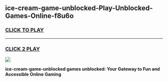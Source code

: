 
## ice-cream-game-unblocked-Play-Unblocked-Games-Online-f8u6o
<h3>
<a href="https://premium76.site?title=ice-cream-game-unblocked&ref=24A">CLICK TO PLAY</a></h3>
<hr>

<h3>
<a href="https://premium76.site?title=ice-cream-game-unblocked&ref=24A">CLICK 2 PLAY</a>
  
</h3>

<a href="https://premium76.site?title=ice-cream-game-unblocked&ref=24A"><img src="https://clearcache.store/games.png"></a>


**ice-cream-game-unblocked games unblocked: Your Gateway to Fun and Accessible Online Gaming**
